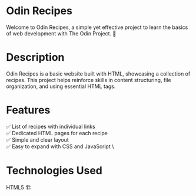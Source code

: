 # Odin Recipes
Welcome to Odin Recipes, a simple yet effective project to learn the basics of web development with The Odin Project. 🚀

# Description
Odin Recipes is a basic website built with HTML, showcasing a collection of recipes. This project helps reinforce skills in content structuring, file organization, and using essential HTML tags.

# Features
✅ List of recipes with individual links \
✅ Dedicated HTML pages for each recipe \
✅ Simple and clear layout \
✅ Easy to expand with CSS and JavaScript \

# Technologies Used
HTML5 🏗️